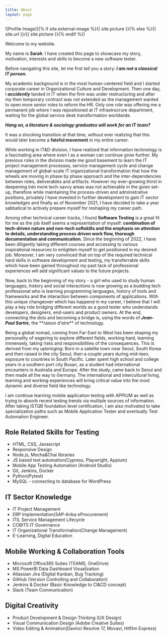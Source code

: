 ```yaml
---
title: About
layout: page
---
```

![Profile Image]({% if site.external-image %}{{ site.picture }}{% else %}{{ site.url }}/{{ site.picture }}{% endif %})

<p>Welcome to my website.</p>
<p>My name is <strong>Sarah</strong>. I have created this page to showcase my story, motivation, interests and skills to become a new software tester.
<p>Before navigating this site, let me first tell you a story: <i><strong>I am not a classical IT person.</strong></i>
</p>

<p>My academic background is in the most human-centered field and I started corporate career in Organizational Culture and Development. Then one day, I <i><strong>accidently</strong></i> landed in IT when the firm was under restructuring and after my then temporary contract was not extended as the management wanted to open more senior roles to reform the HR. Only one role was offering me a permanent job where I was repositioned at IT infrastrucrure department, waiting for the global service desk transformation worldwide. 
<p><strong><i> Hang on, a literature & sociology graduates will work for an IT team? </i></strong>
		<p>It was a shocking transition at that time, without ever realizing that this would later become a <strong>fateful movement</strong> in my entire career.</p>

<p>While working in IT&D division, I have realized that information technology is a fascinating area where even I as a woman can continue grow further. My previous roles in the division made me good basement to learn the IT project management processes, service management cycle and change management of global-scale IT organizational transformation that how the wheels are moving in phase by phase approach and the inter-dependencies between roles, deliverables and artifacts. However my ever-growing thirst in deepening into more tech-savvy areas was not achievable in the given set-up, therefore while maintaining the process-driven and administrative positions, privately I have invested in further development to gain IT sector knowledges and finally as of November 2021, I have decided to take a year sabbatical to actively prepare myself for reshaping my career path.</p>

<p>Among other technical career tracks, I found <strong>Software Testing</strong> is a great fit for me as the job itself seems a representation of myself: <strong>combination of tech-driven nature and non-tech softskills and the emphasis on attention to details, understanding process driven work flow, thorough documentation and communication.</strong> Since the beginning of 2022, I have been diligently taking different courses and accessing to various inspirational resources to enlighten myself to get positioned in my desired job. Moreover, I am very convinced that on top of the required technical hard skills in software development and testing, my transferrable skills which have been gained throughout my past tack of professional experiences will add significant values to the future projects. </p>

<p>Now, back to the beginning of my story - a girl who used to study human languages, history and social interactions is now growing as a budding tech professional who is learning programming languages, history of tools and frameworks and the interaction between components of applications. With this unique changeover which has happend in my career, I believe that I will play a key role bridging different worlds as a good tester who understands developers, designers, end-users and product owners. At the end, connecting the dots and becoming a bridge is, using the words of <i><strong>Jean-Paul Sartre</strong></i>, the **raison d'etre** of technology.</p>

<p>Being a global nomad, coming from Far-East to West has been shaping my personality of eagering to explore different fields, working hard, learning immensely, taking risks and responsibilities of the consequences. This is derived from my upbringing: Born in a satelite town near Seoul, South Korea and then raised in the city Seoul, then a couple years during mid-teen, exposure to countries in South Pacific. Later spent high school and college years in a southern port city Busan, as a student had international encounters in Australia and Europe. After the study, came back to Seoul and then made all the way to Germany. The international and intercultural living, learning and working experiences will bring critical value into the most dynamic and diverse field like technology.</p>

<p>I am continue learning mobile application testing with APPIUM as well as trying to absorb recent testing trends via multiple sources of information. After taking ISTQB foundation level certification, I am also motivated to take specialization paths such as Mobile Application Tester and eventually Test Automation Engineer.
	
</p>

<h2>Role Related Skills for Testing</h2>

<ul class="skill-list">
	<li>HTML, CSS, Javascript</li>
	<li>Responsive Design</li>
	<li>Node.js, Mocha&Chai libraries</li>
	<li>JS based test automation(Cypress, Playwright, Appium)</li>
	<li>Mobile App Testing Automation (Android Studio)</li>
	<li>Git, Jenkins, Docker</li>
	<li>Python(Pytest)</li>
	<li>MySQL - connecting to database for WordPress</li>
</ul>

<h2>IT Sector Knowledge</h2>

<ul class="skill-list">
	<li>IT Project Management</li>
	<li>ERP Implementation(SAP-Ariba eProcurement)</li>
	<li>ITIL Service Management Lifecycle</li>
	<li>COBIT5 IT Governance</li>
	<li>IT Organizational Transformation(Change Management)</li>
	<li>E-Learning, Digital Education</li>
</ul>

<h2>Mobile Working & Collaboration Tools</h2>

<ul class="skill-list">
	<li>Microsoft Office365 Suites (TEAMS, OneDrive)</li>
	<li>MS PowerBI Data Dashboard Visualization</li>
	<li>Atlassian Jira (Digital Kanban, Bug Tracking)</li>
	<li>GitHub (Version Controlling and Collaboration)</li>
	<li>Jenkins & Docker (Basic Knowledge to CI&CD concept)</li>
	<li>Slack (Team Communication)</li>
</ul>

<h2>Digital Creativity</h2>

<ul class="skill-list">
	<li>Product Development & Design Thinking (UX Design)</li>
	<li>Visual Communication Design (Adobe Creative Suites)</li>
	<li>Video Editing & Animation(Davinci Resolve 17, Movavi, Hitfilm Express)</li>
</ul>

